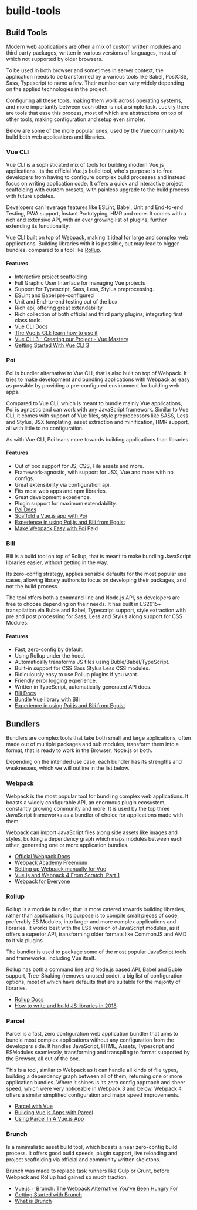 # build-tools

## Build Tools

Modern web applications are often a mix of custom written modules and third party packages, written in various versions of languages, most of which not supported by older browsers.

To be used in both browser and sometimes in server context, the application needs to be transformed by a various tools like Babel, PostCSS, Sass, Typescript to name a few. Their number can vary widely depending on the applied technologies in the project.

Configuring all these tools, making them work across operating systems, and more importantly between each other is not a simple task. Luckily there are tools that ease this process, most of which are abstractions on top of other tools, making configuration and setup even simpler.

Below are some of the more popular ones, used by the Vue community to build both web applications and libraries.

### Vue CLI

Vue CLI is a sophisticated mix of tools for building modern Vue.js applications. Its the official Vue.js build tool, who's purpose is to free developers from having to configure complex build processes and instead focus on writing application code. It offers a quick and interactive project scaffolding with custom presets, with painless upgrade to the build process with future updates.

Developers can leverage features like ESLint, Babel, Unit and End-to-end Testing, PWA support, Instant Prototyping, HMR and more. It comes with a rich and extensive API, with an ever growing list of plugins, further extending its functionality.

Vue CLI built on top of [Webpack](build-tools.md#webpack), making it ideal for large and complex web applications. Building libraries with it is possible, but may lead to bigger bundles, compared to a tool like [Rollup](build-tools.md#rollup).

#### Features

* Interactive project scaffolding
* Full Graphic User Interface for managing Vue projects
* Support for Typescript, Sass, Less, Stylus preprocessing.
* ESLint and Babel pre-configured
* Unit and End-to-end testing out of the box
* Rich api, offering great extendability
* Rich collection of both official and third party plugins, integrating first class tools.
* [Vue CLI Docs](https://cli.vuejs.org/)
* [The Vue.js CLI: learn how to use it](https://flaviocopes.com/vue-cli/)
* [Vue CLI 3 - Creating our Project - Vue Mastery](https://www.vuemastery.com/courses/real-world-vue-js/vue-cli/)
* [Getting Started With Vue CLI 3](https://codingthesmartway.com/getting-started-with-vue-cli-3/)

### Poi

Poi is bundler alternative to Vue CLI, that is also built on top of Webpack. It tries to make development and bundling applications with Webpack as easy as possible by providing a pre-configured environment for building web apps.

Compared to Vue CLI, which is meant to bundle mainly Vue applications, Poi is agnostic and can work with any JavaScript framework. Similar to Vue CLI, it comes with support of Vue files, style preprocessors like SASS, Less and Stylus, JSX templating, asset extraction and minification, HMR support, all with little to no configuration.

As with Vue CLI, Poi leans more towards building applications than libraries.

#### Features

* Out of box support for JS, CSS, File assets and more.
* Framework-agnostic, with support for JSX, Vue and more with no configs.
* Great extensibility via configuration api.
* Fits most web apps and npm libraries.
* Great development experience.
* Plugin support for maximum extendability.
* [Poi Docs](https://poi.js.org/)
* [Scaffold a Vue.js app with Poi](https://alligator.io/vuejs/vue-scaffold-poi/)
* [Experience in using Poi.js and Bili from Egoist](https://medium.com/vuejs-id/experience-in-using-poi-js-and-bili-from-egoist-efd78aa8323a)
* [Make Webpack Easy with Poi](https://egghead.io/courses/make-webpack-easy-with-poi) Paid

### Bili

Bili is a build tool on top of Rollup, that is meant to make bundling JavaScript libraries easier, without getting in the way.

Its zero-config strategy, applies sensible defaults for the most popular use cases, allowing library authors to focus on developing their packages, and not the build process.

The tool offers both a command line and Node.js API, so developers are free to choose depending on their needs. It has built in ES2015+ transpilation via Buble and Babel, Typescript support, style extraction with pre and post processing for Sass, Less and Stylus along support for CSS Modules.

#### Features

* Fast, zero-config by default.
* Using Rollup under the hood.
* Automatically transforms JS files using Buble/Babel/TypeScript.
* Built-in support for CSS Sass Stylus Less CSS modules.
* Ridiculously easy to use Rollup plugins if you want.
* Friendly error logging experience.
* Written in TypeScript, automatically generated API docs.
* [Bili Docs](https://bili.egoist.sh/)
* [Bundle Vue library with Bili](https://medium.com/@sox/bundle-vue-library-with-bili-65de446365a8)
* [Experience in using Poi.js and Bili from Egoist](https://medium.com/vuejs-id/experience-in-using-poi-js-and-bili-from-egoist-efd78aa8323a)

## Bundlers

Bundlers are complex tools that take both small and large applications, often made out of multiple packages and sub modules, transform them into a format, that is ready to work in the Browser, Node.js or both.

Depending on the intended use case, each bundler has its strengths and weaknesses, which we will outline in the list below.

### Webpack

Webpack is the most popular tool for bundling complex web applications. It boasts a widely configurable API, an enormous plugin ecosystem, constantly growing community and more. It is used by the top three JavaScript frameworks as a bundler of choice for applications made with them.

Webpack can import JavaScript files along side assets like images and styles, building a dependency graph which maps modules between each other, generating one or more application bundles.

* [Official Webpack Docs](https://webpack.js.org/)
* [Webpack Academy](https://webpack.academy/) Freemium
* [Setting up Webpack manually for Vue](https://vue-loader.vuejs.org/guide/)
* [Vue.js and Webpack 4 From Scratch, Part 1](https://itnext.io/vuejs-and-webpack-4-from-scratch-part-1-94c9c28a534a)
* [Webpack for Everyone](https://laracasts.com/series/webpack-for-everyone)

### Rollup

Rollup is a module bundler, that is more catered towards building libraries, rather than applications. Its purpose is to compile small pieces of code, preferably ES Modules, into larger and more complex applications and libraries. It works best with the ES6 version of JavaScript modules, as it offers a superior API, transforming older formats like CommonJS and AMD to it via plugins.

The bundler is used to package some of the most popular JavaScript tools and frameworks, including Vue itself.

Rollup has both a command line and Node.js based API, Babel and Buble support, Tree-Shaking (removes unused code), a big list of configuration options, most of which have defaults that are suitable for the majority of libraries.

* [Rollup Docs](https://rollupjs.org/guide/en)
* [How to write and build JS libraries in 2018](https://medium.com/@kelin2025/so-you-wanna-use-es6-modules-714f48b3a953)

### Parcel

Parcel is a fast, zero configuration web application bundler that aims to bundle most complex applications without any configuration from the developers side. It handles JavaScript, HTML, Assets, Typescript and ESModules seamlessly, transforming and transpiling to format supported by the Browser, all out of the box.

This is a tool, similar to Webpack as it can handle all kinds of file types, building a dependency graph between all of them, returning one or more application bundles. Where it shines is its zero config approach and sheer speed, which were very noticeable in Webpack 3 and below. Webpack 4 offers a similar simplified configuration and major speed improvements.

* [Parcel with Vue](https://parceljs.org/vue.html)
* [Building Vue.js Apps with Parcel](https://alligator.io/vuejs/vue-parceljs/)
* [Using Parcel In A Vue.js App](https://scotch.io/tutorials/using-parcel-in-a-vuejs-app)

### Brunch

Is a minimalistic asset build tool, which boasts a near zero-config build process. It offers good build speeds, plugin support, live reloading and project scaffolding via official and community written skeletons.

Brunch was made to replace task runners like Gulp or Grunt, before Webpack and Rollup had gained so much traction.

* [Vue.js + Brunch: The Webpack Alternative You've Been Hungry For](https://vuejsdevelopers.com/2017/08/20/vue-js-brunch/)
* [Getting Started with Brunch](https://scotch.io/tutorials/getting-started-with-brunch-the-ultra-fast-simple-config-build-tool)
* [What is Brunch](https://github.com/brunch/brunch-guide/blob/master/content/en/chapter01-whats-brunch.md)
